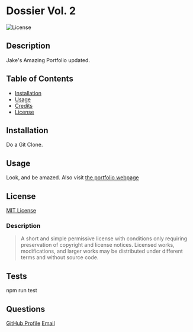 
  # Dossier Vol. 2

  ![License](https://img.shields.io/badge/license-MIT-green)

  ## Description
  Jake's Amazing Portfolio updated.

  ## Table of Contents
  * [Installation](#installation)
  * [Usage](#usage)
  * [Credits](#credits)
  * [License](#license)

  ## Installation
  Do a Git Clone.

  ## Usage
  Look, and be amazed. Also visit [the portfolio webpage](https://jcorum11.github.io/dossier-vol-2/)

  ## License
  [MIT License](https://choosealicense.com/licenses/mit/)
  
  ### Description
  >A short and simple permissive license with conditions only requiring preservation of copyright and license notices. Licensed works, modifications, and larger works may be distributed under different terms and without source code.

  ## Tests
  npm run test

  ## Questions
  [GitHub Profile](http://www.github.com/jcorum11)
  [Email](muroc2222@gmail.com)
